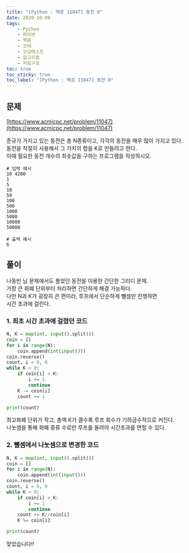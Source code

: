 ```yaml
---
title: "[Python : 백준 11047] 동전 0"
date: 2020-10-09
tags:
    - Python
    - 파이썬
    - 백준
    - 코테
    - 코딩테스트
    - 알고리즘
    - 자료구조
toc: true
toc_sticky: true
toc_label: "[Python : 백준 11047] 동전 0"
---
```

## 문제
[https://www.acmicpc.net/problem/11047](https://www.acmicpc.net/problem/11047)  
  
준규가 가지고 있는 동전은 총 N종류이고, 각각의 동전을 매우 많이 가지고 있다.  
동전을 적절히 사용해서 그 가치의 합을 K로 만들려고 한다.  
이때 필요한 동전 개수의 최솟값을 구하는 프로그램을 작성하시오.  

```
# 입력 예시
10 4200
1
5
10
50
100
500
1000
5000
10000
50000

# 출력 예시
6
```

## 풀이
나동빈 님 문제에서도 풀었던 동전을 이용한 간단한 그리디 문제.  
가장 큰 화폐 단위부터 처리하면 간단하게 해결 가능하다.  
다만 N과 K가 굉장히 큰 편이라, 루프에서 단순하게 뺄셈만 진행하면  
시간 초과에 걸린다.  

### 1. 최초 시간 초과에 걸렸던 코드  
```python
N, K = map(int, input().split())
coin = []
for i in range(N):
    coin.append(int(input()))
coin.reverse()
count, i = 0, 0
while K > 0:
    if coin[i] > K:
        i += 1
        continue
    K -= coin[i]
    count += 1

print(count)
```

최고화폐 단위가 작고, 총액 K가 클수록 루프 회수가 기하급수적으로 커진다.  
나눗셈을 통해 화폐 종류 수로만 루프를 돌려야 시간초과를 면할 수 있다.  
  
### 2. 뺄셈에서 나눗셈으로 변경한 코드
```python
N, K = map(int, input().split())
coin = []
for i in range(N):
    coin.append(int(input()))
coin.reverse()
count, i = 0, 0
while K > 0:
    if coin[i] > K:
        i += 1
        continue
    count += K//coin[i]
    K %= coin[i]

print(count)
```
맞았습니다!!